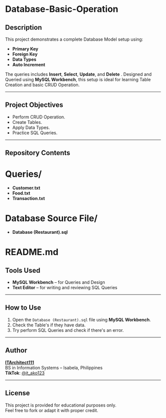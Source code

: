 # Database-Basic-Operation

## Description
This project demonstrates a complete Database Model setup using:
- **Primary Key**
- **Foreign Key**
- **Data Types**
- **Auto Increment**

The queries includes **Insert**, **Select**, **Update**, and **Delete** . Designed and Queried using **MySQL Workbench**, this setup is ideal for learning Table Creation and basic CRUD Operation.

---

## Project Objectives
- Perform CRUD Operation.
- Create Tables.
- Apply Data Types.
- Practice SQL Queries.

---

## Repository Contents

# Queries/
- **Customer.txt**
- **Food.txt**
- **Transaction.txt**

# Database Source File/
- **Database (Restaurant).sql**
  
# README.md

## Tools Used
- **MySQL Workbench** – for Queries and Design
- **Text Editor** – for writing and reviewing SQL Queries 

---

## How to Use
1. Open the `Database (Restaurant).sql` file using **MySQL Workbench**.
2. Check the Table's if they have data.
3. Try perform SQL Queries and check if there's an error.


---

## Author
**[ITArchitect111](https://github.com/ITArchitect111)**  
BS in Information Systems – Isabela, Philippines  
**TikTok**: [@it_ako123](https://www.tiktok.com/@it_ako123)

---

## License
This project is provided for educational purposes only.  
Feel free to fork or adapt it with proper credit.

